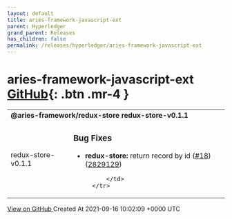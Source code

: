 ```yaml
---
layout: default
title: aries-framework-javascript-ext
parent: Hyperledger
grand_parent: Releases
has_children: false
permalink: /releases/hyperledger/aries-framework-javascript-ext
---
```


# aries-framework-javascript-ext <span class="fs-3 right-align">[GitHub](https://github.com/hyperledger/aries-framework-javascript-ext){: .btn .mr-4 }</span>


<div>
    <table>
        <tr>
            <td colspan="2">
                <b>
                    @aries-framework/redux-store redux-store-v0.1.1
                </b>
            </td>
        </tr>
        <tr>
            <td>
                <span class="chip">
                    redux-store-v0.1.1
                </span>
            </td>
            <td>
                

### Bug Fixes

* **redux-store:** return record by id ([#18](https://www.github.com/hyperledger/aries-framework-javascript-ext/issues/18)) ([2829129](https://www.github.com/hyperledger/aries-framework-javascript-ext/commit/28291297c04ef7be5b24a10fb7cd68dded5da849))

            </td>
        </tr>
    </table>
    <a href="https://github.com/hyperledger/aries-framework-javascript-ext/releases/tag/redux-store-v0.1.1" class=".btn">
        View on GitHub
    </a>
    <span class="right-align">
        Created At 2021-09-16 10:02:09 +0000 UTC
    </span>
</div>

